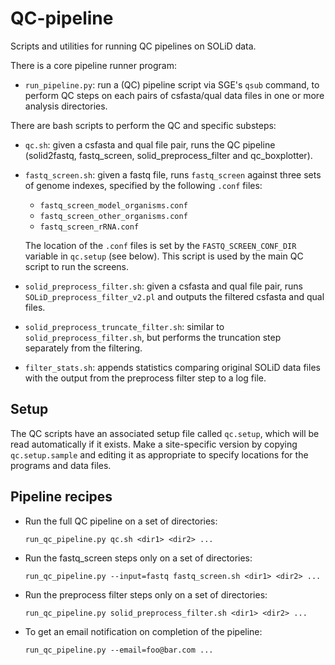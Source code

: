 QC-pipeline
===========

Scripts and utilities for running QC pipelines on SOLiD data.

There is a core pipeline runner program:

*   `run_pipeline.py`: run a (QC) pipeline script via SGE's `qsub` command,
    to perform QC steps on each pairs of csfasta/qual data files in one or
    more analysis directories.

There are bash scripts to perform the QC and specific substeps:

*   `qc.sh`: given a csfasta and qual file pair, runs the QC pipeline
    (solid2fastq, fastq_screen, solid_preprocess_filter and qc_boxplotter).

*   `fastq_screen.sh`: given a fastq file, runs `fastq_screen` against
    three sets of genome indexes, specified by the following `.conf` files:

     * `fastq_screen_model_organisms.conf`
     * `fastq_screen_other_organisms.conf`
     * `fastq_screen_rRNA.conf`

    The location of the `.conf` files is set by the `FASTQ_SCREEN_CONF_DIR`
    variable in `qc.setup` (see below). This script is used by the main
    QC script to run the screens.

*   `solid_preprocess_filter.sh`: given a csfasta and qual file pair, runs
    `SOLiD_preprocess_filter_v2.pl` and outputs the filtered csfasta and qual
    files.

*   `solid_preprocess_truncate_filter.sh`: similar to `solid_preprocess_filter.sh`,
    but performs the truncation step separately from the filtering.

*   `filter_stats.sh`: appends statistics comparing original SOLiD data files
    with the output from the preprocess filter step to a log file.

Setup
-----

The QC scripts have an associated setup file called `qc.setup`, which
will be read automatically if it exists. Make a site-specific version by
copying `qc.setup.sample` and editing it as appropriate to specify
locations for the programs and data files.

Pipeline recipes
----------------

*   Run the full QC pipeline on a set of directories:

    `run_qc_pipeline.py qc.sh <dir1> <dir2> ...`

*   Run the fastq_screen steps only on a set of directories:

    `run_qc_pipeline.py --input=fastq fastq_screen.sh <dir1> <dir2> ...`

*   Run the preprocess filter steps only on a set of directories:

    `run_qc_pipeline.py solid_preprocess_filter.sh <dir1> <dir2> ...`

*   To get an email notification on completion of the pipeline:

    `run_qc_pipeline.py --email=foo@bar.com ...`
